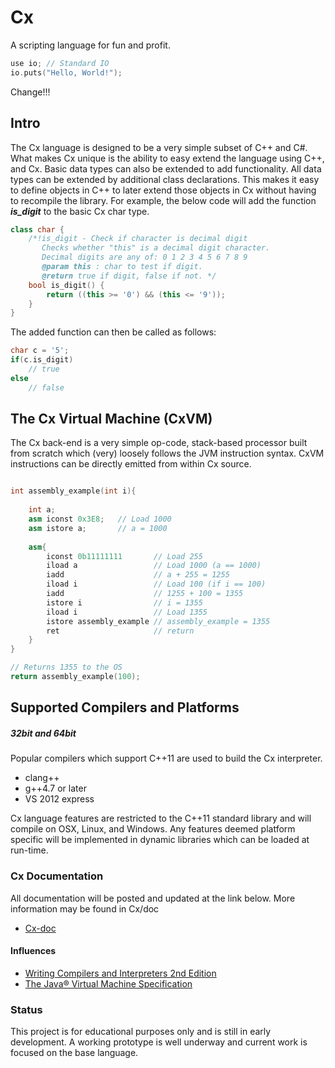 Cx
==
A scripting language for fun and profit.<br>
``` cpp
use io;	// Standard IO
io.puts("Hello, World!");
```

Change!!!

Intro
--

The Cx language is designed to be a very simple subset of C++ and C#. What makes Cx unique is the ability to easy extend the language using C++, and Cx. Basic data types can also be extended to add functionality. All data types can be extended by additional class declarations. This makes it easy to define objects in C++ to later extend those objects in Cx without having to recompile the library. For example, the below code will add the function <i><b>is_digit</b></i> to the basic Cx char type.
``` cpp
class char {
    /*!is_digit - Check if character is decimal digit
       Checks whether "this" is a decimal digit character.
       Decimal digits are any of: 0 1 2 3 4 5 6 7 8 9
       @param this : char to test if digit.
       @return true if digit, false if not. */
    bool is_digit() {
        return ((this >= '0') && (this <= '9'));
    }
}
```

The added function can then be called as follows:
``` cpp
char c = '5';
if(c.is_digit)
	// true
else
	// false
```

The Cx Virtual Machine (CxVM)
--
The Cx back-end is a very simple op-code, stack-based processor built from scratch which (very) loosely follows the JVM instruction syntax. CxVM instructions can be directly emitted from within Cx source.

``` cpp

int assembly_example(int i){
	
	int a;
	asm iconst 0x3E8;	// Load 1000
	asm istore a;		// a = 1000
	
	asm{
		iconst 0b11111111 		// Load 255
		iload a		     		// Load 1000 (a == 1000)
		iadd				 	// a + 255 = 1255
		iload i			 		// Load 100 (if i == 100)
		iadd				 	// 1255 + 100 = 1355
		istore i			 	// i = 1355
		iload i          		// Load 1355
		istore assembly_example // assembly_example = 1355
		ret						// return
	}
}

// Returns 1355 to the OS
return assembly_example(100);
```

Supported Compilers and Platforms
--
##### 32bit and 64bit

Popular compilers which support C++11 are used to build the Cx interpreter.

* clang++
* g++4.7 or later
* VS 2012 express

Cx language features are restricted to the C++11 standard library and will compile on OSX, Linux, and Windows. Any features deemed platform specific will be implemented in dynamic libraries which can be loaded at run-time.

### Cx Documentation
All documentation will be posted and updated at the link below. More information may be found in Cx/doc
* [Cx-doc](https://github.com/ahebert/cx/wiki)

#### Influences
* [Writing Compilers and Interpreters 2nd Edition](http://www.amazon.com/dp/0471113530/ref=cm_sw_r_tw_dp_Trazwb07Z6NRP)
* [The Java® Virtual Machine Specification](https://docs.oracle.com/javase/specs/jvms/se7/html/)

### Status
This project is for educational purposes only and is still in early development.
A working prototype is well underway and current work is focused on the base language.
